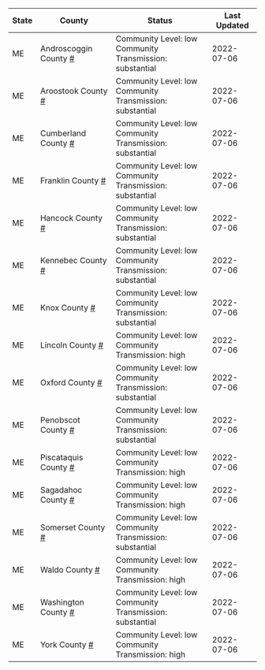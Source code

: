 State | County | Status | Last Updated
--- | --- | --- | --- 
ME | Androscoggin County <a href="#androscoggin_county">#</a> | <a name="androscoggin_county"></a>Community Level: low<br/>Community Transmission: substantial | 2022-07-06
ME | Aroostook County <a href="#aroostook_county">#</a> | <a name="aroostook_county"></a>Community Level: low<br/>Community Transmission: substantial | 2022-07-06
ME | Cumberland County <a href="#cumberland_county">#</a> | <a name="cumberland_county"></a>Community Level: low<br/>Community Transmission: substantial | 2022-07-06
ME | Franklin County <a href="#franklin_county">#</a> | <a name="franklin_county"></a>Community Level: low<br/>Community Transmission: substantial | 2022-07-06
ME | Hancock County <a href="#hancock_county">#</a> | <a name="hancock_county"></a>Community Level: low<br/>Community Transmission: substantial | 2022-07-06
ME | Kennebec County <a href="#kennebec_county">#</a> | <a name="kennebec_county"></a>Community Level: low<br/>Community Transmission: substantial | 2022-07-06
ME | Knox County <a href="#knox_county">#</a> | <a name="knox_county"></a>Community Level: low<br/>Community Transmission: substantial | 2022-07-06
ME | Lincoln County <a href="#lincoln_county">#</a> | <a name="lincoln_county"></a>Community Level: low<br/>Community Transmission: high | 2022-07-06
ME | Oxford County <a href="#oxford_county">#</a> | <a name="oxford_county"></a>Community Level: low<br/>Community Transmission: substantial | 2022-07-06
ME | Penobscot County <a href="#penobscot_county">#</a> | <a name="penobscot_county"></a>Community Level: low<br/>Community Transmission: substantial | 2022-07-06
ME | Piscataquis County <a href="#piscataquis_county">#</a> | <a name="piscataquis_county"></a>Community Level: low<br/>Community Transmission: high | 2022-07-06
ME | Sagadahoc County <a href="#sagadahoc_county">#</a> | <a name="sagadahoc_county"></a>Community Level: low<br/>Community Transmission: high | 2022-07-06
ME | Somerset County <a href="#somerset_county">#</a> | <a name="somerset_county"></a>Community Level: low<br/>Community Transmission: substantial | 2022-07-06
ME | Waldo County <a href="#waldo_county">#</a> | <a name="waldo_county"></a>Community Level: low<br/>Community Transmission: high | 2022-07-06
ME | Washington County <a href="#washington_county">#</a> | <a name="washington_county"></a>Community Level: low<br/>Community Transmission: substantial | 2022-07-06
ME | York County <a href="#york_county">#</a> | <a name="york_county"></a>Community Level: low<br/>Community Transmission: high | 2022-07-06
